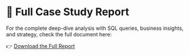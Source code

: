 # 📄 Full Case Study Report

For the complete deep-dive analysis with SQL queries, business insights, and strategy, check the full document here:

👉 [Download the Full Report](./Project_Report/Target_SQL_Case_Study_Report.docx)
